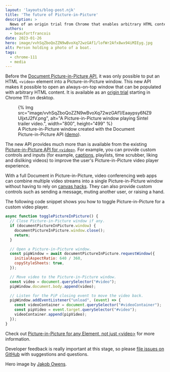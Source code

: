 ```yaml
---
layout: 'layouts/blog-post.njk'
title: 'The future of Picture-in-Picture'
description: >
  News of an origin trial from Chrome that enables arbitrary HTML content in an always-on-top window.
authors:
  - beaufortfrancois
date: 2023-01-26
hero: image/vvhSqZboQoZZN9wBvoXq72wzGAf1/lofWr2Afx8wx94iMIEyg.jpg
alt: Person holding a photo of a boat.
tags:
  - chrome-111
  - media
---
```


Before the [Document Picture-in-Picture API][spec], it was only possible to put an HTML `<video>` element into a Picture-in-Picture window. This new API makes it possible to open an always-on-top window that can be populated with arbitrary HTML content. It is available as an [origin trial] starting in Chrome&nbsp;111 on desktop.

<figure>
  {% Img src="image/vvhSqZboQoZZN9wBvoXq72wzGAf1/Eaaypsy6NZ9UljxtJ2fV.png", alt="A Picture-in-Picture window playing Sintel trailer video.", width="800", height="499" %}
  <figcaption>A Picture-in-Picture window created with the Document Picture-in-Picture API (<a href="https://document-picture-in-picture-api.glitch.me/">demo</a>).</figcaption>
</figure>

The new API provides much more than is available from the existing [Picture-in-Picture API for `<video>`]. For example, you can provide custom controls and inputs (for example, [captions], playlists, time scrubber, liking and disliking videos) to improve the user's Picture-in-Picture video player experience.

With a full Document in Picture-in-Picture, video conferencing web apps can combine multiple video streams into a single Picture-in-Picture window without having to rely on [canvas hacks]. They can also provide custom controls such as sending a message, muting another user, or raising a hand.

The following code snippet shows you how to toggle Picture-in-Picture for a custom video player.

```js
async function togglePictureInPicture() {
  // Close Picture-in-Picture window if any.
  if (documentPictureInPicture.window) {
    documentPictureInPicture.window.close();
    return;
  }

  // Open a Picture-in-Picture window.
  const pipWindow = await documentPictureInPicture.requestWindow({
    initialAspectRatio: 640 / 360,
    copyStyleSheets: true,
  });

  // Move video to the Picture-in-Picture window.
  const video = document.querySelector("#video");
  pipWindow.document.body.append(video);

  // Listen for the PiP closing event to move the video back.
  pipWindow.addEventListener("unload", (event) => {
    const videoContainer = document.querySelector("#videoContainer");
    const pipVideo = event.target.querySelector("#video");
    videoContainer.append(pipVideo);
  });
}
```

Check out [Picture-in-Picture for any Element, not just &lt;video&gt;][doc] for more information.

Developer feedback is really important at this stage, so please [file issues on GitHub][issues] with suggestions and questions.

Hero image by [Jakob Owens].

[spec]: https://wicg.github.io/document-picture-in-picture/
[origin trial]: /docs/web-platform/document-picture-in-picture/#register-for-the-origin-trial
[picture-in-picture api for `<video>`]: /blog/watch-video-using-picture-in-picture/
[captions]: https://bugs.chromium.org/p/chromium/issues/detail?id=854935
[canvas hacks]: /blog/watch-video-using-picture-in-picture/#show-canvas-element-in-picture-in-picture-window
[doc]: /docs/web-platform/document-picture-in-picture/
[issues]: https://github.com/WICG/document-picture-in-picture/issues
[jakob owens]: https://unsplash.com/photos/jHjjWSmnznc
